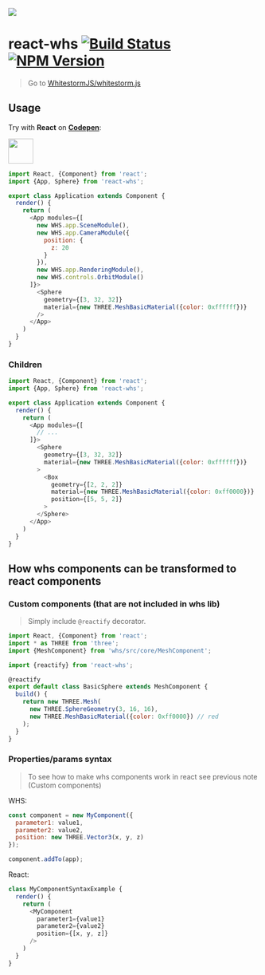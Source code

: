 ![](http://i.imgur.com/MJmzMdb.png)

# react-whs [![Build Status](https://img.shields.io/travis/WhitestormJS/react-whs.svg?style=flat-square)](https://travis-ci.org/WhitestormJS/react-whs) [![NPM Version](https://img.shields.io/npm/v/react-whs.svg?style=flat-square)](https://www.npmjs.com/package/react-whs)

> Go to [WhitestormJS/whitestorm.js](https://github.com/WhitestormJS/whitestorm.js)

## Usage 

Try with **React** on [**Codepen**](http://codepen.io/sasha240100/pen/dNqKMd?editors=1010):

<a href="http://codepen.io/sasha240100/pen/dNqKMd?editors=1010"><img src="http://i.imgur.com/AcsnqTs.png" height="50" /></a>


```javascript
import React, {Component} from 'react';
import {App, Sphere} from 'react-whs';

export class Application extends Component {
  render() {
    return (
      <App modules={[
        new WHS.app.SceneModule(),
        new WHS.app.CameraModule({
          position: {
            z: 20
          }
        }),
        new WHS.app.RenderingModule(),
        new WHS.controls.OrbitModule()
      ]}>
        <Sphere
          geometry={[3, 32, 32]}
          material={new THREE.MeshBasicMaterial({color: 0xffffff})}
        />
      </App>
    )
  }
}
```

### Children

```javascript
import React, {Component} from 'react';
import {App, Sphere} from 'react-whs';

export class Application extends Component {
  render() {
    return (
      <App modules={[
        // ...
      ]}>
        <Sphere
          geometry={[3, 32, 32]}
          material={new THREE.MeshBasicMaterial({color: 0xffffff})}
        >
          <Box
            geometry={[2, 2, 2]}
            material={new THREE.MeshBasicMaterial({color: 0xff0000})}
            position={[5, 5, 2]}
          >
        </Sphere>
      </App>
    )
  }
}
```

## How whs components can be transformed to react components

### Custom components (that are not included in whs lib)

> Simply include `@reactify` decorator.

```javascript
import React, {Component} from 'react';
import * as THREE from 'three';
import {MeshComponent} from 'whs/src/core/MeshComponent';

import {reactify} from 'react-whs';

@reactify
export default class BasicSphere extends MeshComponent {
  build() {
    return new THREE.Mesh(
      new THREE.SphereGeometry(3, 16, 16),
      new THREE.MeshBasicMaterial({color: 0xff0000}) // red
    );
  }
}
```

### Properties/params syntax
> To see how to make whs components work in react see previous note (Custom components)

WHS:

```javascript
const component = new MyComponent({
  parameter1: value1,
  parameter2: value2,
  position: new THREE.Vector3(x, y, z)
});

component.addTo(app);
```

React:

```javascript
class MyComponentSyntaxExample {
  render() {
    return (
      <MyComponent
        parameter1={value1}
        parameter2={value2}
        position={[x, y, z]}
      />
    )
  }
}
```
